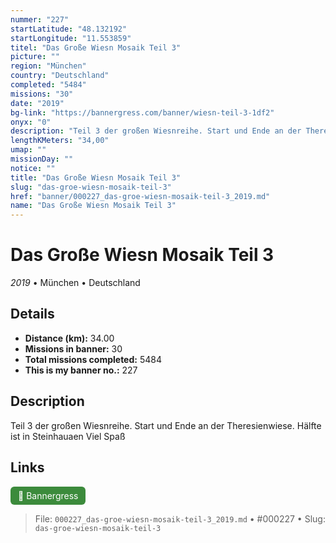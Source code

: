 ```yaml
---
nummer: "227"
startLatitude: "48.132192"
startLongitude: "11.553859"
titel: "Das Große Wiesn Mosaik Teil 3"
picture: ""
region: "München"
country: "Deutschland"
completed: "5484"
missions: "30"
date: "2019"
bg-link: "https://bannergress.com/banner/wiesn-teil-3-1df2"
onyx: "0"
description: "Teil 3 der großen Wiesnreihe. Start und Ende an der Theresienwiese. Hälfte ist in Steinhauaen Viel Spaß"
lengthKMeters: "34,00"
umap: ""
missionDay: ""
notice: ""
title: "Das Große Wiesn Mosaik Teil 3"
slug: "das-groe-wiesn-mosaik-teil-3"
href: "banner/000227_das-groe-wiesn-mosaik-teil-3_2019.md"
name: "Das Große Wiesn Mosaik Teil 3"
---
```

# Das Große Wiesn Mosaik Teil 3

*2019* • München • Deutschland





## Details
- **Distance (km):** 34.00
- **Missions in banner:** 30
- **Total missions completed:** 5484
- **This is my banner no.:** 227



## Description
Teil 3 der großen Wiesnreihe. Start und Ende an der Theresienwiese. Hälfte ist in Steinhauaen Viel Spaß



## Links
<a href="https://bannergress.com/banner/wiesn-teil-3-1df2" target="_blank" style="display:inline-block;margin-right:8px;padding:6px 12px;background:#3c8b3c;color:#fff;text-decoration:none;border-radius:6px;">🔗 Bannergress</a>



> File: `000227_das-groe-wiesn-mosaik-teil-3_2019.md`
> • #000227
> • Slug: `das-groe-wiesn-mosaik-teil-3`
